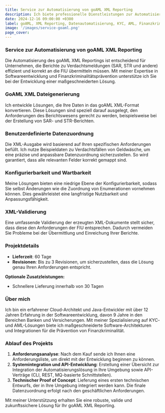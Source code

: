 ```yaml
---
title: Service zur Automatisierung von goAML XML Reporting
description: Ich biete professionelle Dienstleistungen zur Automatisierung von goAML XML Reporting, einschließlich Datenkonvertierung, benutzerdefinierter Datenzuordnung und XML-Validierung.
date: 2024-12-16 09:00:00 +0300
label: goAML, XML Reporting, Datenautomatisierung, KYC, AML, Finanzkriminalität
image: '/images/service-goaml.png'
page_cover:
---
```


### Service zur Automatisierung von goAML XML Reporting

Die Automatisierung des goAML XML Reportings ist entscheidend für Unternehmen, die Berichte zu Verdachtsmeldungen (SAR, STR und andere) effizient und korrekt an die FIU übermitteln müssen. Mit meiner Expertise in Softwareentwicklung und Finanzkriminalitätsprävention unterstütze ich Sie bei der Entwicklung einer maßgeschneiderten Lösung.

### GoAML XML Dateigenerierung

Ich entwickle Lösungen, die Ihre Daten in das goAML XML-Format konvertieren. Diese Lösungen sind speziell darauf ausgelegt, den Anforderungen des Berichtswesens gerecht zu werden, beispielsweise bei der Erstellung von SAR- und STR-Berichten.

### Benutzerdefinierte Datenzuordnung

Die XML-Ausgabe wird basierend auf Ihren spezifischen Anforderungen befüllt. Ich nutze Beispieldaten zu Verdachtsfällen von Geldwäsche, um eine präzise und anpassbare Datenzuordnung sicherzustellen. So wird garantiert, dass alle relevanten Felder korrekt gemappt sind.

### Konfigurierbarkeit und Wartbarkeit

Meine Lösungen bieten eine niedrige Ebene der Konfigurierbarkeit, sodass Sie selbst Änderungen wie die Zuordnung von Enumerationen vornehmen können. Dies gewährleistet eine langfristige Nutzbarkeit und Anpassungsfähigkeit.

### XML-Validierung

Eine umfassende Validierung der erzeugten XML-Dokumente stellt sicher, dass diese den Anforderungen der FIU entsprechen. Dadurch vermeiden Sie Probleme bei der Übermittlung und Einreichung Ihrer Berichte.

### Projektdetails

- **Lieferzeit**: 60 Tage
- **Revisionen**: Bis zu 3 Revisionen, um sicherzustellen, dass die Lösung genau Ihren Anforderungen entspricht.

**Optionale Zusatzleistungen:**
- Schnellere Lieferung innerhalb von 30 Tagen

### Über mich

Ich bin ein erfahrener Cloud-Architekt und Java-Entwickler mit über 12 Jahren Erfahrung in der Softwareentwicklung, davon 9 Jahre in den Bereichen Banken und Versicherungen. Mit meiner Spezialisierung auf KYC- und AML-Lösungen biete ich maßgeschneiderte Software-Architekturen und Integrationen für die Prävention von Finanzkriminalität.

### Ablauf des Projekts

1. **Anforderungsanalyse**: Nach dem Kauf sende ich Ihnen eine Anforderungsliste, um direkt mit der Entwicklung beginnen zu können.
2. **Systemintegration und API-Entwicklung**: Erstellung einer Übersicht zur Integration der Automatisierungslösung in Ihre Umgebung sowie API-Verträge (CLI, REST, MQ-basierte Schnittstellen).
3. **Technischer Proof of Concept**: Lieferung eines ersten technischen Entwurfs, der in Ihre Umgebung integriert werden kann. Die finale Datenzuordnung erfolgt nach den geschäftlichen Anforderungen.

Mit meiner Unterstützung erhalten Sie eine robuste, valide und zukunftssichere Lösung für Ihr goAML XML Reporting.
